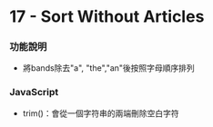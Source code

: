 # 17 - Sort Without Articles

### 功能說明
* 將bands除去"a", "the","an"後按照字母順序排列

### JavaScript
* trim()：會從一個字符串的兩端刪除空白字符
